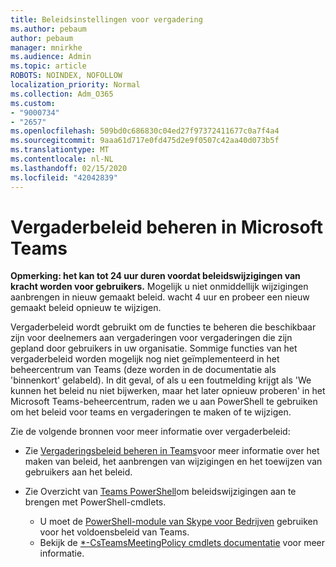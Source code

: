 ```yaml
---
title: Beleidsinstellingen voor vergadering
ms.author: pebaum
author: pebaum
manager: mnirkhe
ms.audience: Admin
ms.topic: article
ROBOTS: NOINDEX, NOFOLLOW
localization_priority: Normal
ms.collection: Adm_O365
ms.custom:
- "9000734"
- "2657"
ms.openlocfilehash: 509bd0c686830c04ed27f97372411677c0a7f4a4
ms.sourcegitcommit: 9aaa61d717e0fd475d2e9f0507c42aa40d073b5f
ms.translationtype: MT
ms.contentlocale: nl-NL
ms.lasthandoff: 02/15/2020
ms.locfileid: "42042839"
---
```

# <a name="manage-meeting-policies-in-microsoft-teams"></a>Vergaderbeleid beheren in Microsoft Teams

**Opmerking: het kan tot 24 uur duren voordat beleidswijzigingen van kracht worden voor gebruikers.** Mogelijk u niet onmiddellijk wijzigingen aanbrengen in nieuw gemaakt beleid. wacht 4 uur en probeer een nieuw gemaakt beleid opnieuw te wijzigen.

Vergaderbeleid wordt gebruikt om de functies te beheren die beschikbaar zijn voor deelnemers aan vergaderingen voor vergaderingen die zijn gepland door gebruikers in uw organisatie. Sommige functies van het vergaderbeleid worden mogelijk nog niet geïmplementeerd in het beheercentrum van Teams (deze worden in de documentatie als 'binnenkort' gelabeld). In dit geval, of als u een foutmelding krijgt als 'We kunnen het beleid nu niet bijwerken, maar het later opnieuw proberen' in het Microsoft Teams-beheercentrum, raden we u aan PowerShell te gebruiken om het beleid voor teams en vergaderingen te maken of te wijzigen. 

Zie de volgende bronnen voor meer informatie over vergaderbeleid:

- Zie [Vergaderingsbeleid beheren in Teams](https://docs.microsoft.com/microsoftteams/meeting-policies-in-teams)voor meer informatie over het maken van beleid, het aanbrengen van wijzigingen en het toewijzen van gebruikers aan het beleid.

- Zie Overzicht van [Teams PowerShell](https://docs.microsoft.com/microsoftteams/teams-powershell-overview)om beleidswijzigingen aan te brengen met PowerShell-cmdlets. 
    - U moet de [PowerShell-module van Skype voor Bedrijven](https://www.microsoft.com/download/details.aspx?id=39366) gebruiken voor het voldoensbeleid van Teams. 
    - Bekijk de [*-CsTeamsMeetingPolicy cmdlets documentatie](https://docs.microsoft.com/search/?search=CsTeamsMeetingPolicy&view=skype-ps) voor meer informatie.

